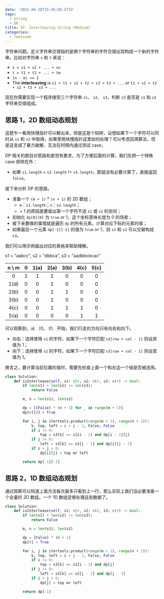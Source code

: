 ```yaml
---
date: '2021-04-18T15:36:05.473Z'
tags:
  - String
  - DP
title: 97. Interleaving String (Medium)
categories:
  - leetcode
---
```


字符串问题。定义字符串交错指的是俩个字符串的字符交错出现构成一个新的字符串。比如对字符串 `s` 和 `t` 来说：

- `s = s1 + s2 + ... + sn`
- `t = t1 + t2 + ... + tm`
- `|n - m| <= 1`
- The **interleaving** is `s1 + t1 + s2 + t2 + s3 + t3 + ...` or `t1 + s1 + t2 + s2 + t3 + s3 + ...`

现在你需要实现一个程序接受三个字符串 `s1`、 `s2`、 `s3`，判断 `s3` 是否是 `s1` 和 `s2` 字符串交错组成。

<!-- more -->

## 思路 1，2D 数组动态规划

这题乍一看用快慢指针可以解出来，但是这是个陷阱，设想如果下一个字符可以同时从 `s1` 和 `s2` 中取得，如果使用快慢指针这里如何处理？可以考虑回溯算法，但是这变成了暴力破解，无法在时限内通过测试 case。

DP 相关的题目对思路和直觉有要求，为了方便后面的计算，我们先把一个特殊 case 排除在外：

- 如果 `s1.length` + `s2.length` != `s3.length`，那就没有必要计算了，直接返回 `false`。

接下来分析 DP 的思路。

- 准备一个 `(m + 1)` \* `(n + 1)` 的 2D 数组；
  - `m`：`s1.length`；`n`：`s2.length`；
  - \+ 1 的原因是要留出第一个字符不选 `s1` 或 `s2` 的空间；
- 初始化 `dp[0][0]` 为 `true` or 1，这个坐标意味长度为 0 的场景；
- 接下来要做的事情就是遍历 `dp` 的所有元素，计算对应下标的元素的值；
- 如果最后一个元素 `dp[-1][-1]` 的值为 `true` or 1，则 `s1` 和 `s2` 可以交替构成 `s3`。

我们可以用示例画出对应的表格来帮助理解。

s1 = "aabcc", s2 = "dbbca", s3 = "aadbbcbcac"

| n \ m |  0  | 1(a) | 2(a) | 3(b) | 4(c) | 5(c) |
| :---: | :-: | :--: | :--: | :--: | :--: | :--: |
|   0   |  1  |  1   |  1   |  0   |  0   |  0   |
| 1(d)  |  0  |  0   |  1   |  0   |  0   |  0   |
| 2(b)  |  0  |  0   |  1   |  1   |  0   |  0   |
| 3(b)  |  0  |  0   |  1   |  0   |  0   |  0   |
| 4(c)  |  0  |  0   |  1   |  1   |  1   |  0   |
| 5(a)  |  0  |  0   |  0   |  0   |  1   |  1   |

可以观察到，从 （0， 0） 开始，我们行走的方向只有向右和向下。

- 向右：选择使用 `s1` 的字符，如果下一个字符匹配 `s3[row + col - 1]` 则设其值为 1；
- 向下：选择使用 `s2` 的字符，如果下一个字符匹配 `s3[row + col - 1]` 则设其值为 1。

换言之，要计算当前位置的值时，需要先检查上面一个和左边一个值是否被选用。

```python
class Solution:
    def isInterleave(self, s1: str, s2: str, s3: str) -> bool:
        if len(s1) + len(s2) != len(s3):
            return False

        m, n = len(s1), len(s2)

        dp = [[False] * (n + 1) for _ in range(m + 1)]
        dp[0][0] = True

        for i, j in itertools.product(range(m + 1), range(n + 1)):
            k, top, left = i + j - 1, False, False
            if i != 0:
                top = s3[k] == s1[i - 1] and dp[i - 1][j]
            if j != 0:
                left = s3[k] == s2[j - 1] and dp[i][j - 1]
            if i + j > 0:
                dp[i][j] = top or left

        return dp[-1][-1]
```

## 思路 2，1D 数组动态规划

通过观察可以知道上面方法每次最多只看到上一行，那么实际上我们没必要准备一个全量的 2D 数组，一个 1D 数组足够处理这些数据了。

```python
class Solution:
    def isInterleave(self, s1: str, s2: str, s3: str) -> bool:
        if len(s1) + len(s2) != len(s3):
            return False

        m, n = len(s1), len(s2)

        dp = [False] * (n + 1)
        dp[0] = True

        for i, j in itertools.product(range(m + 1), range(n + 1)):
            k, top, left = i + j - 1, False, False
            if i != 0:
                top = s3[k] == s1[i - 1] and dp[j]
            if j != 0:
                left = s3[k] == s2[j - 1] and dp[j - 1]
            if i + j > 0:
                dp[j] = top or left

        return dp[-1]
```
